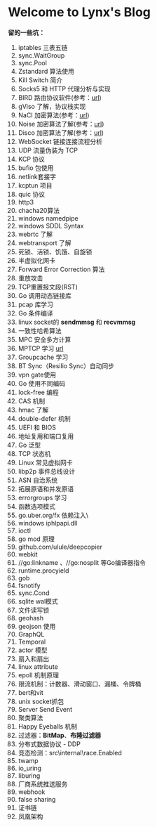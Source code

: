 # Welcome to Lynx's Blog

**留的一些坑：**

1. iptables 三表五链
2. sync.WaitGroup
3. sync.Pool
4. Zstandard 算法使用
5. Kill Switch 简介
6. Socks5 和 HTTP 代理分析与实现
7. BIRD 路由协议软件(参考：[url](https://soha.moe/post/bird-bgp-kickstart.html#1-%E4%BB%80%E4%B9%88%E6%98%AF-bird))
8. gViso 了解，协议栈实现
9. NaCI 加密算法(参考：[url](https://segmentfault.com/a/1190000000476866))
10. Noise 加密算法了解(参考：[url](http://www.noiseprotocol.org/noise.html))
11. Disco 加密算法了解(参考：[url](https://www.discocrypto.com/#/))
12. WebSocket 链接连接流程分析
13. UDP 流量伪装为 TCP
14. KCP 协议
15. bufio 包使用
16. netlink套接字
17. kcptun 项目
18. quic 协议
19. http3
20. chacha20算法
21. windows namedpipe
22. windows SDDL Syntax
23. webrtc 了解
24. webtransport 了解
25. 死锁、活锁、饥饿、自旋锁
26. 半虚拟化网卡
27. Forward Error Correction 算法
28. 重放攻击
29. TCP重置报文段(RST)
30. Go 调用动态链接库
31. pcap 库学习
32. Go 条件编译
33. linux socket的 **sendmmsg** 和 **recvmmsg** 
34. 一致性哈希算法
35. MPC 安全多方计算
36. MPTCP 学习 [url](https://mp.weixin.qq.com/s/aC7omLYJ6Anm9f-8b4qYAg)
37. Groupcache 学习
38. BT Sync（Resilio Sync）自动同步
39. vpn gate使用
40. Go 使用不同编码
41. lock-free 编程
42. CAS 机制
43. hmac 了解
44. double-defer 机制
45. UEFI 和 BIOS
46. 地址复用和端口复用
47. Go 泛型
48. TCP 状态机
49. Linux 常见虚拟网卡
50. libp2p 事件总线设计
51. ASN 自治系统
52. 拓展原语和并发原语
53. errorgroups 学习
54. 函数选项模式
55. go.uber.org/fx 依赖注入\
56. windows iphlpapi.dll
57. ioctl
58. go mod 原理
59. github.com/ulule/deepcopier
60. webkit
61. //go:linkname 、//go:nosplit 等Go编译器指令
62. runtime.procyield
63. gob
64. fsnotify
65. sync.Cond
66. sqlite wal模式
67. 文件读写锁
68. geohash
69. geojson 使用
70. GraphQL
71. Temporal 
72. actor 模型
73. 扇入和扇出
74. linux attribute
75. epoll 机制原理
76. 限流机制：计数器、滑动窗口、漏桶、令牌桶
77. bert和vit 
78. unix socket抓包
79. Server Send Event
80. 聚类算法
81. Happy Eyeballs 机制
82. 过滤器：**BitMap**、**布隆过滤器**
83. 分布式数据协议 - DDP
84. 竞态检测：src\internal\race.Enabled
85. twamp
86. io_uring
87. liburing
88. 厂商系统推送服务
89. webhook
90. false sharing
91. 证书链
91. 凤凰架构
